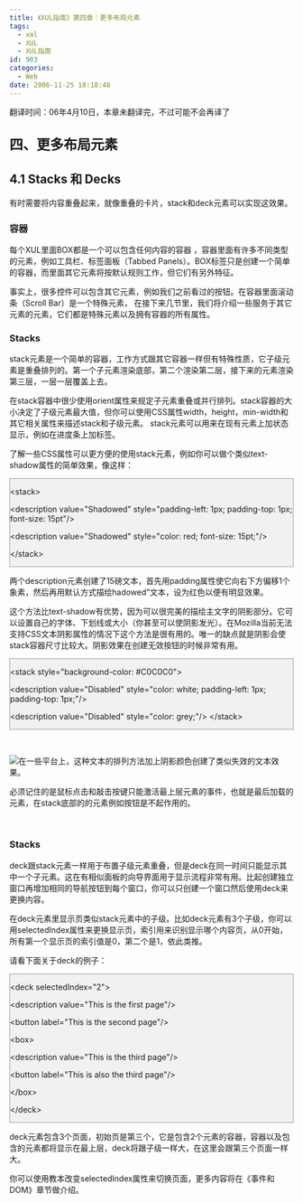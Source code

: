 ```yaml
---
title: 《XUL指南》第四章：更多布局元素
tags:
  - xml
  - XUL
  - XUL指南
id: 903
categories:
  - Web
date: 2006-11-25 18:18:48
---
```


翻译时间：06年4月10日，本章未翻译完，不过可能不会再译了

## <a style="border: medium none ; font-size: 24px; text-align: left;">四、更多布局元素</a>

## 4.1 Stacks 和 Decks

有时需要将内容重叠起来，就像重叠的卡片，stack和deck元素可以实现这效果。

### 容器

每个XUL里面BOX都是一个可以包含任何内容的容器 ，容器里面有许多不同类型的元素，例如工具栏、标签面板（Tabbed Panels）。BOX标签只是创建一个简单的容器，而里面其它元素将按默认规则工作，但它们有另外特征。 

事实上，很多控件可以包含其它元素，例如我们之前看过的按钮。在容器里面滚动条（Scroll Bar）是一个特殊元素， 在接下来几节里，我们将介绍一些服务于其它元素的元素，它们都是特殊元素以及拥有容器的所有属性。 

### Stacks

stack元素是一个简单的容器，工作方式跟其它容器一样但有特殊性质，它子级元素是重叠排列的。第一个子元素渲染底部，第二个渲染第二层，接下来的元素渲染第三层，一层一层覆盖上去。 

在stack容器中很少使用orient属性来规定子元素重叠或并行排列。stack容器的大小决定了子级元素最大值，但你可以使用CSS属性width，height，min-width和其它相关属性来描述stack和子级元素。 stack元素可以用来在现有元素上加状态显示，例如在进度条上加标签。 

了解一些CSS属性可以更方便的使用stack元素，例如你可以做个类似text-shadow属性的简单效果，像这样： 
<div style="border: 1px solid rgb(153, 153, 153); background-color: rgb(241, 241, 241);">

&lt;stack&gt;

&lt;description value=&quot;Shadowed&quot; style=&quot;padding-left: 1px; padding-top: 1px; font-size: 15pt&quot;/&gt;

&lt;description value=&quot;Shadowed&quot; style=&quot;color: red; font-size: 15pt;&quot;/&gt;

&lt;/stack&gt;
</div>

两个description元素创建了15磅文本，首先用padding属性使它向右下方偏移1个象素，然后再用默认方式描绘hadowed&rdquo;文本，设为红色以便有明显效果。

这个方法比text-shadow有优势，因为可以很完美的描绘主文字的阴影部分。它可以设置自己的字体、下划线或大小（你甚至可以使阴影发光）。在Mozilla当前无法支持CSS文本阴影属性的情况下这个方法是很有用的。唯一的缺点就是阴影会使stack容器尺寸比较大。阴影效果在创建无效按钮的时候非常有用。
<div style="border: 1px solid rgb(153, 153, 153); background-color: rgb(241, 241, 241);">

&lt;stack style=&quot;background-color: #C0C0C0&quot;&gt;

&lt;description value=&quot;Disabled&quot; style=&quot;color: white; padding-left: 1px; padding-top: 1px;&quot;/&gt;

&lt;description value=&quot;Disabled&quot; style=&quot;color: grey;&quot;/&gt;
&lt;/stack&gt;</div>

&nbsp;

![](/images/2006/11/25_12763.jpg)在一些平台上，这种文本的排列方法加上阴影颜色创建了类似失效的文本效果。

必须记住的是鼠标点击和敲击按键只能激活最上层元素的事件，也就是最后加载的元素，在stack底部的的元素例如按钮是不起作用的。

&nbsp;

### Stacks

deck跟stack元素一样用于布置子级元素重叠，但是deck在同一时间只能显示其中一个子元素。这在有相似面板的向导界面用于显示流程非常有用。比起创建独立窗口再增加相同的导航按钮到每个窗口，你可以只创建一个窗口然后使用deck来更换内容。

在deck元素里显示页类似stack元素中的子级。比如deck元素有3个子级，你可以用selectedIndex属性来更换显示页，索引用来识别显示哪个内容页，从0开始，所有第一个显示页的索引值是0，第二个是1，依此类推。

请看下面关于deck的例子：
<div style="border: 1px solid rgb(153, 153, 153); background-color: rgb(241, 241, 241);">

&lt;deck selectedIndex=&quot;2&quot;&gt;

&lt;description value=&quot;This is the first page&quot;/&gt;

&lt;button label=&quot;This is the second page&quot;/&gt;

&lt;box&gt;

&lt;description value=&quot;This is the third page&quot;/&gt;

&lt;button label=&quot;This is also the third page&quot;/&gt;

&lt;/box&gt;

&lt;/deck&gt;
</div>

deck元素包含3个页面，初始页是第三个，它是包含2个元素的容器，容器以及包含的元素都将显示在最上层，deck将跟子级一样大，在这里会跟第三个页面一样大。

你可以使用教本改变selectedIndex属性来切换页面，更多内容将在《事件和DOM》章节做介绍。

&nbsp;